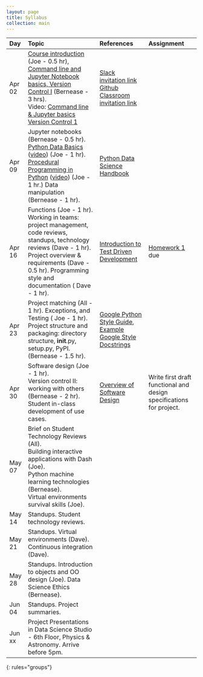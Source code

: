 ```yaml
---
layout: page
title: Syllabus
collection: main
---
```


| Day      | Topic                                                         | References       | Assignment     |
|:----------|:----------------|:---------------|:-------------------|
|Apr 02     | [Course introduction](https://github.com/UWSEDS/LectureNotes/blob/master/01_Course_Introduction_Command_Line_Data_Essentials/Course%20Introduction.pptx) (Joe - 0.5 hr), [Command line and Jupyter Notebook basics, Version Control I](https://github.com/UWSEDS/LectureNotes/raw/master/01_CourseIntro_CommandLine_VersionCntl1/01_CommandLine_VersionControl1_SubmittingHW.pdf) (Bernease - 3 hrs). <br> Video: [Command line & Jupyter basics](https://uw.hosted.panopto.com/Panopto/Pages/Viewer.aspx?id=7db26a9f-29f6-4595-bcd5-aa24000d35ee) [Version Control 1](https://uw.hosted.panopto.com/Panopto/Pages/Viewer.aspx?id=739da64a-4cb6-40da-a72b-aa240029acfb)| [Slack invitation link](https://join.slack.com/t/uwsedscsed515sp2019/shared_invite/enQtNTk5MDgyNTQxMzM1LWU3M2E2ZjdiZjYyZDE0ZmQyZjJjZTI3Y2MwNTgwNzE1MjBhZmZjNDM2M2MyMzdmMDA2NTk3YjAxZTAwOTUxMTQ)<br/>[Github Classroom invitation link](https://classroom.github.com/a/LXeMBFZe) | |
|Apr 09     | Jupyter notebooks (Bernease - 0.5 hr). [Python Data Basics](https://github.com/UWSEDS/LectureNotes/blob/master/02_Procedural_Python/Data%20Basics.ipynb) ([video](https://uw.hosted.panopto.com/Panopto/Pages/Viewer.aspx?id=85010f98-b2b0-4cff-b521-aa2b000bcd23)) (Joe - 1 hr). [Procedural Programming in Python](https://github.com/UWSEDS/LectureNotes/blob/master/02_Procedural_Python/Procedural%20Programming.ipynb)  ([video](https://uw.hosted.panopto.com/Panopto/Pages/Viewer.aspx?id=413b8195-90c4-4ee7-b7a2-aa2b00207089)) (Joe - 1 hr.) Data manipulation (Bernease - 1 hr). | [Python Data Science Handbook](https://jakevdp.github.io/PythonDataScienceHandbook/) ||
|Apr 16     | Functions (Joe - 1 hr). Working in teams: project management, code reviews, standups, technology reviews (Dave - 1 hr). Project overview & requirements (Dave - 0.5 hr). Programming style and documentation ( Dave - 1 hr).  | [Introduction to Test Driven Development](https://medium.freecodecamp.org/learning-to-test-with-python-997ace2d8abe)    |[Homework 1](https://classroom.github.com/a/EUAJZneU) due|
|Apr 23     | Project matching (All - 1 hr). Exceptions, and Testing ( Joe - 1 hr). Project structure and packaging: directory structure, __init__.py, setup.py, PyPI. (Bernease - 1.5 hr).  | [Google Python Style Guide](https://google.github.io/styleguide/pyguide.html), [Example Google Style Docstrings](http://sphinxcontrib-napoleon.readthedocs.io/en/latest/example_google.html)          | |
|Apr 30     | Software design (Joe - 1 hr). <br> Version control II: working with others (Bernease - 2 hr). <br> Student in-class development of use cases.      | [Overview of Software Design](https://en.wikipedia.org/wiki/Software_design) | Write first draft functional and design specifications for project.  |
|May 07     | Brief on Student Technology Reviews (All). <br> Building interactive applications with Dash (Joe). <br> Python machine learning technologies (Bernease).  <br>Virtual environments survival skills (Joe). |||
|May 14     | Standups. Student technology reviews.   | ||
|May 21     | Standups. Virtual environments (Dave). <br> Continuous integration (Dave). | | |
|May 28     | Standups. Introduction to objects and OO design (Joe). Data Science Ethics (Bernease).  | ||
|Jun 04     | Standups. Project summaries.                                            | ||
|Jun xx     | Project Presentations in Data Science Studio - 6th Floor, Physics & Astronomy. Arrive before 5pm.   |
{: rules="groups"}
